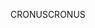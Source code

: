 <span data-ttu-id="e8232-101">CRONUS</span><span class="sxs-lookup"><span data-stu-id="e8232-101">CRONUS</span></span>